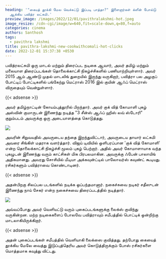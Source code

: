 ```yaml
---
heading: '"கையத் தூக்கி மேல வெச்சுட்டு இப்படி பாத்தா?" இளைஞர்கள் க்ளீன் போல்டு
  ஆக்கிய பவித்ர லட்சுமி.'
preview_image: /images/2022/12/01/pavithralakshmi-hot.jpeg
image_resize: /cdn-cgi/image/w=640,fit=scale-down,q=80,f=auto
categories: cinema
authors: Santhosh
tags:
  - pavithra lakshmi
title: pavithra-lakshmi-new-cookwithcomali-hot-clicks
date: 2022-12-01 15:37:38 +0530
---
```

பவித்ரலட்சுமி ஒரு மாடல் மற்றும் திரைப்பட நடிகை ஆவார், அவர்  தமிழ் மற்றும் மலையாள திரைப்படங்கள்  தொலைக்காட்சி நிகழ்ச்சிகளில் பணியாற்றியுள்ளார். அவர் 2015 ஆம் ஆண்டு முதல் மாடலிங் துறையில் இருந்து வருகிறார், பவித்ரா பல அழகுப் போட்டிப் போட்டிகளில் பங்கேற்று மெட்ராஸ் 2016 இல் குயின் ஆஃப் மெட்ராஸ் விருதையும் வென்றுள்ளார். 

{{< adsense >}}

அவர் தமிழ்நாட்டின் கோயம்புத்தூரில் பிறந்தார். அவர் குக் வித் கோமாளி புகழ் அஸ்வின் குமாருடன்  இணைந்து நடித்த "3 சீன்ஸ் ஆஃப்  ஹிஸ் லவ் ஸ்டோரி" குறும்படம் அவருக்கு ஒரு அடையாளத்தை கொடுத்தது.


![](/images/2022/12/01/pavithra-lakshmi-new-cookwithcomali-hot-clicks.jpeg)

அவரின் சிறுவயதில் அவருடைய தந்தை இறந்துவிட்டார், அவருடைய தாயார் லட்சுமி அவரை சிங்கிள் மதராக வளர்த்தார். விஜய் டிவியில் ஒளிபரப்பான 'குக் வித் கோமாளி' என்ற தொலைக்காட்சி நிகழ்ச்சி மூலம் புகழ் பெற்றார். அதில் அவர் கோமாளாயாக வந்த புகழுடன் இணைந்து வரும் காட்சிகள் மிக பிரபலமாகின. அவருக்கு ஃபேன் பாலாயிங் அதிகமானது. அவரது சோசியில் மீடியா அக்கவுன்ட்டில் பாலோவர்ஸ் கவுண்ட் கூடியது. ரசிகர்களும் பவித்ராவை கொண்டாடினர்.‌ 

{{< adsense >}}


அதன்பிறகு சிலப்பல படங்களில் நடிக்க ஒப்பந்தமானார். நகைச்சுவை நடிகர் சதீஸுடன் இணைந்து நாய் சேகர் என்ற நகைச்சுவை திரைப்படத்தில் நடித்தார். 

![](/images/2022/12/01/pavithra-lakshmi-new-cookwithcomali-hot-clicks22.jpeg)

அவ்வப்போது அவர் வெளியட்டு வரும் புகைப்படங்களுக்கு லைக்ஸ் குவிந்து வருகின்றன. 
மற்ற நடிகைகளைப் போலவே பவித்ராவும் சமீபத்தில் பொட்டிக் ஒன்றிற்கு மாடலாகியிருக்கிறார். 

{{< adsense >}}

அதன் புகைப்படங்கள் சமீபத்தில் வெளியாகி லைக்ஸை குவித்தது. தற்போது கையைத் தூக்கிய மேலே வைத்து இடுப்புத்தெரிய அவர் கொடுத்திருக்கும் போஸ் ரசிகர்களை மொத்தமாக கவுத்து விட்டது.